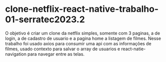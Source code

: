 # clone-netflix-react-native-trabalho-01-serratec2023.2
O objetivo é criar um clone da netflix simples, somente com 3 paginas, a de login, a de cadastro de usuario e a pagina home a listagem de filmes. Nesse trabalho foi usado axios para consumir uma api com as informações de filmes, usado contexto para salvar o array de usuarios e react-natie-navigation para navegar entre as telas.
